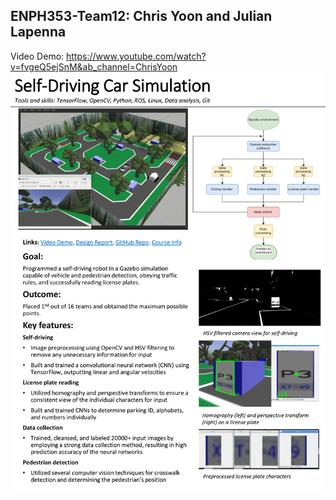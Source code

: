 ## ENPH353-Team12: Chris Yoon and Julian Lapenna
Video Demo: https://www.youtube.com/watch?v=fvgeQ5ejSnM&ab_channel=ChrisYoon
![](summary/self-driving-car-summary-1.png)  
